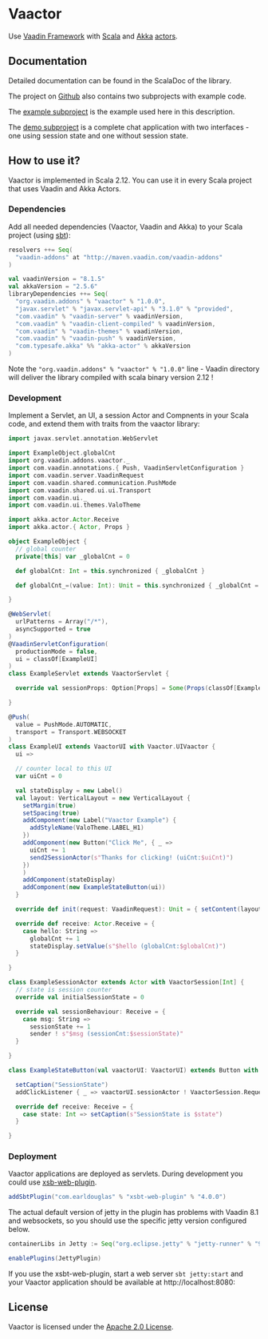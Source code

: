 # Vaactor

Use [Vaadin Framework](https://vaadin.com/framework) 
with [Scala](http://www.scala-lang.org/)
and [Akka](http://akka.io/) [actors](http://doc.akka.io/docs/akka/current/scala/actors.html).

## Documentation
Detailed documentation can be found in the ScalaDoc of the library.

The project on [Github](https://github.com/otto-ringhofer/vaactor/tree/develop)
 also contains two subprojects with example code.

The [example subproject](https://github.com/otto-ringhofer/vaactor/tree/develop/example)
 is the example used here in this description.

The [demo subproject](https://github.com/otto-ringhofer/vaactor/tree/develop/demo)
 is a complete chat application with two interfaces - 
 one using session state and one without session state.

## How to use it?

Vaactor is implemented in Scala 2.12.
You can use it in every Scala project that uses Vaadin and Akka Actors.

### Dependencies

Add all needed dependencies (Vaactor, Vaadin and Akka) to your Scala project
(using [sbt](http://www.scala-sbt.org/)):

```sbt
resolvers ++= Seq(
  "vaadin-addons" at "http://maven.vaadin.com/vaadin-addons"
)

val vaadinVersion = "8.1.5"
val akkaVersion = "2.5.6"
libraryDependencies ++= Seq(
  "org.vaadin.addons" % "vaactor" % "1.0.0",
  "javax.servlet" % "javax.servlet-api" % "3.1.0" % "provided",
  "com.vaadin" % "vaadin-server" % vaadinVersion,
  "com.vaadin" % "vaadin-client-compiled" % vaadinVersion,
  "com.vaadin" % "vaadin-themes" % vaadinVersion,
  "com.vaadin" % "vaadin-push" % vaadinVersion,
  "com.typesafe.akka" %% "akka-actor" % akkaVersion
)
```
Note the `"org.vaadin.addons" % "vaactor" % "1.0.0"` line -
 Vaadin directory will deliver the library compiled with scala binary version 2.12 !

### Development

Implement a Servlet, an UI, a session Actor and Compnents in your Scala code,
 and extend them with traits from the vaactor library:

```scala
import javax.servlet.annotation.WebServlet

import ExampleObject.globalCnt
import org.vaadin.addons.vaactor._
import com.vaadin.annotations.{ Push, VaadinServletConfiguration }
import com.vaadin.server.VaadinRequest
import com.vaadin.shared.communication.PushMode
import com.vaadin.shared.ui.ui.Transport
import com.vaadin.ui._
import com.vaadin.ui.themes.ValoTheme

import akka.actor.Actor.Receive
import akka.actor.{ Actor, Props }

object ExampleObject {
  // global counter
  private[this] var _globalCnt = 0

  def globalCnt: Int = this.synchronized { _globalCnt }

  def globalCnt_=(value: Int): Unit = this.synchronized { _globalCnt = value }

}

@WebServlet(
  urlPatterns = Array("/*"),
  asyncSupported = true
)
@VaadinServletConfiguration(
  productionMode = false,
  ui = classOf[ExampleUI]
)
class ExampleServlet extends VaactorServlet {

  override val sessionProps: Option[Props] = Some(Props(classOf[ExampleSessionActor]))

}

@Push(
  value = PushMode.AUTOMATIC,
  transport = Transport.WEBSOCKET
)
class ExampleUI extends VaactorUI with Vaactor.UIVaactor {
  ui =>

  // counter local to this UI
  var uiCnt = 0

  val stateDisplay = new Label()
  val layout: VerticalLayout = new VerticalLayout {
    setMargin(true)
    setSpacing(true)
    addComponent(new Label("Vaactor Example") {
      addStyleName(ValoTheme.LABEL_H1)
    })
    addComponent(new Button("Click Me", { _ =>
      uiCnt += 1
      send2SessionActor(s"Thanks for clicking! (uiCnt:$uiCnt)")
    })
    )
    addComponent(stateDisplay)
    addComponent(new ExampleStateButton(ui))
  }

  override def init(request: VaadinRequest): Unit = { setContent(layout) }

  override def receive: Actor.Receive = {
    case hello: String =>
      globalCnt += 1
      stateDisplay.setValue(s"$hello (globalCnt:$globalCnt)")
  }

}

class ExampleSessionActor extends Actor with VaactorSession[Int] {
  // state is session counter
  override val initialSessionState = 0

  override val sessionBehaviour: Receive = {
    case msg: String =>
      sessionState += 1
      sender ! s"$msg (sessionCnt:$sessionState)"
  }

}

class ExampleStateButton(val vaactorUI: VaactorUI) extends Button with Vaactor {

  setCaption("SessionState")
  addClickListener { _ => vaactorUI.sessionActor ! VaactorSession.RequestSessionState }

  override def receive: Receive = {
    case state: Int => setCaption(s"SessionState is $state")
  }

}
```

### Deployment

Vaactor applications are deployed as servlets.
During development you could use [xsb-web-plugin](http://earldouglas.com/projects/xsbt-web-plugin/).

```sbt
addSbtPlugin("com.earldouglas" % "xsbt-web-plugin" % "4.0.0")
```

The actual default version of jetty in the plugin has problems with Vaadin 8.1 and websockets,
so you should use the specific jetty version configured below.

```sbt
containerLibs in Jetty := Seq("org.eclipse.jetty" % "jetty-runner" % "9.3.21.v20170918" intransitive())

enablePlugins(JettyPlugin)
```

If you use the xsbt-web-plugin, start a web server `sbt jetty:start`
and your Vaactor application should be available at http://localhost:8080:

## License

Vaactor is licensed under the [Apache 2.0 License](http://www.apache.org/licenses/LICENSE-2.0.html).
